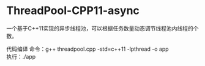 # **ThreadPool-CPP11-async**

一个基于C++11实现的异步线程池，可以根据任务数量动态调节线程池内线程的个数。

代码编译
命令：g++ threadpool.cpp -std=c++11 -lpthread -o app   
执行：./app  
